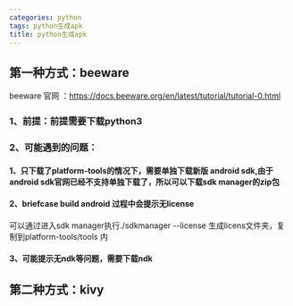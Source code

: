 ```yaml
---
categories: python
tags: python生成apk
title: python生成apk
---
```


## 第一种方式：beeware

beeware 官网 ：<https://docs.beeware.org/en/latest/tutorial/tutorial-0.html>

### 1、前提：前提需要下载python3

### 2、可能遇到的问题：

#### 1、只下载了platform-tools的情况下，需要单独下载新版 android sdk,由于android sdk官网已经不支持单独下载了，所以可以下载sdk manager的zip包

#### 2、briefcase build android 过程中会提示无license

可以通过进入sdk manager执行./sdkmanager --license 生成licens文件夹，复制到platform-tools/tools 内

#### 3、可能提示无ndk等问题，需要下载ndk

## 第二种方式：kivy

